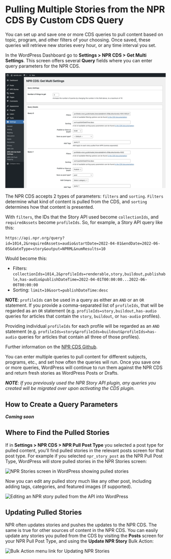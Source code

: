 # Pulling Multiple Stories from the NPR CDS By Custom CDS Query

You can set up and save one or more CDS queries to pull content based on topic, program, and other filters of your choosing. Once saved, these queries will retrieve new stories every hour, or any time interval you set.

In the WordPress Dashboard go to **Settings > NPR CDS > Get Multi Settings**. This screen offers several **Query** fields where you can enter query parameters for the NPR CDS.

![NPR CDS plugin settings for getting multiple stories](assets/img/settings-multi-get.png.webp)

The NPR CDS accepts 2 types of parameters: `filters` and `sorting`. `Filters` determine what kind of content is pulled from the CDS, and `sorting` determines how that content is presented.

With `filters`, the IDs that the Story API used become `collectionIds`, and `requiredAssets` become `profileIds`. So, for example, a Story API query like this:

`https://api.npr.org/query?id=1014,2&requiredAssets=audio&startDate=2022-04-01&endDate=2022-06-05&dateType=story&output=NPRML&numResults=10`

Would become this:
* Filters: `collectionIds=1014,2&profileIds=renderable,story,buildout,publishable,has-audio&publishDateTime=2022-04-01T00:00:00...2022-06-06T00:00:00`
* Sorting: `limit=10&sort=publishDateTime:desc`

**NOTE**: `profileIds` can be used in a query as either an `AND` or an `OR` statement. If you provide a comma-separated list of `profileIds`, that will be regarded as an `OR` statement (e.g. `profileIds=story,buildout,has-audio` queries for articles that contain the `story`, `buildout`, or `has-audio` profiles).

Providing individual `profileIds` for each profile will be regarded as an `AND` statement (e.g. `profileIds=story&profileIds=buildout&profileIds=has-audio` queries for articles that contain all three of those profiles).

Further information on the [NPR CDS Github](https://npr.github.io/content-distribution-service/querying/).

You can enter multiple queries to pull content for different subjects, programs, etc., and set how often the queries will run. Once you save one or more queries, WordPress will continue to run them against the NPR CDS and return fresh stories as WordPress Posts or Drafts.

***NOTE**: If you previously used the NPR Story API plugin, any queries you created will be migrated over upon activating the CDS plugin.*

## How to Create a Query Parameters

***Coming soon***

<!-- You can easily create query strings for API content by visiting the [NPR Story API Query Generator](https://www.npr.org/api/queryGenerator.php). The Query Generator provides a graphical user interface to create queries by topic, blogs, program, series, stations, and other values in the NPR Story API. Note that the **Control** tab of the Query Generator adds filtering by date or date range, search terms, and content type. You can also specify the number of results to return for a given query.

After creating a query in the Query Generator, click the button to **Create API Call**:

![Creating a query in the NPR Story API Query Generator](assets/img/old/npr-api-query-generator.png)

After you click the button to create your API call, you'll find the full URL of the query in the **Generated API Call** window:

![a query URL in the NPR Story API Query Generator](assets/img/old/npr-api-query-url.png)

Now copy the API call string up to the last segment `&apiKey=demo`. Do not include this in copying the query string. _(That segment would only be useful if you were going to run the query in the Query Generator itself, which we're not doing here.)_

Now that you've created and copied a query string, return to your WordPress Dashboard and the **Settings > NPR API Get Multi** page. Paste the string into one of the Query String fields. Use the dropdown menu to set whether stories returned from the API should be saved as Drafts or Posts:

![a query URL entered in the Query String field in WordPress](assets/img/old/npr-api-multiple-get-settings.png)

When you click **Save Changes**, WordPress will begin pulling NPR Story API content. Note that it may take up to an hour before stories begin showing up as Posts or Drafts.

You can add more queries any time. If you run out of Query String fields, just increase the **Number of things to get** setting to add more fields. -->

## Where to Find the Pulled Stories

If in **Settings > NPR CDS > NPR Pull Post Type** you selected a post type for pulled content, you'll find pulled stories in the relevant posts screen for that post type. For example if you selected `npr_story_post` as the NPR Pull Post Type, WordPress will store pulled stories in the NPR Stories screen:

![NPR Stories screen in WordPress showing pulled stories](assets/img/npr-stories.png.webp)

Now you can edit any pulled story much like any other post, including adding tags, categories, and featured images (if supported).

![Editing an NPR story pulled from the API into WordPress](assets/img/edit-api-story.png.webp)

## Updating Pulled Stories

NPR often updates stories and pushes the updates to the NPR CDS. The same is true for other sources of content in the NPR CDS. You can easily update any stories you pulled from the CDS by visiting the **Posts** screen for your NPR Pull Post Type, and using the **Update NPR Story** Bulk Action:

![Bulk Action menu link for Updating NPR Stories](assets/img/bulk-actions-update-npr-story.png.webp)
